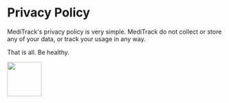 # Privacy Policy

<p>MediTrack's privacy policy is very simple. MediTrack do not collect or store any of your data, or track your usage in any way.</p>
<p>That is all. Be healthy.</p>


<p><img src="https://github.com/BadranAlshaikh/MediTrack_Privacy_Policy/assets/141728934/4a2edc18-3c2b-468c-aef1-a512496870e3" alt="" width="80" height="80" /></p>
